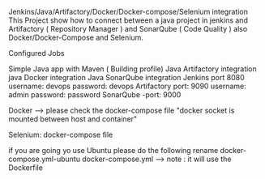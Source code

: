 Jenkins/Java/Artifactory/Docker/Docker-compose/Selenium integration
This Project show how to connect between a java project in jenkins and Artifactory ( Repository Manager ) and SonarQube ( Code Quality ) also Docker/Docker-Compose and Selenium.

Configured Jobs

Simple Java app with Maven ( Building profile)
Java Artifactory integration
java Docker integration
Java SonarQube integration
Jenkins
port 8080
username: devops
password: devops
Artifactory
port: 9090
username: admin
password: password
SonarQube
-port: 9000

Docker
--> please check the docker-compose file "docker socket is mounted between host and container"

Selenium:
docker-compose file

if you are going yo use Ubuntu please do the following
rename docker-compose.yml-ubuntu docker-compose.yml --> note : it will use the Dockerfile
